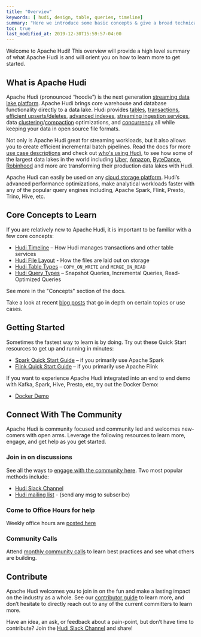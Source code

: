 ```yaml
---
title: "Overview"
keywords: [ hudi, design, table, queries, timeline]
summary: "Here we introduce some basic concepts & give a broad technical overview of Hudi"
toc: true
last_modified_at: 2019-12-30T15:59:57-04:00
---
```


Welcome to Apache Hudi! This overview will provide a high level summary of what Apache Hudi is and will orient you on 
how to learn more to get started.

## What is Apache Hudi
Apache Hudi (pronounced “hoodie”) is the next generation [streaming data lake platform](/blog/2021/07/21/streaming-data-lake-platform). 
Apache Hudi brings core warehouse and database functionality directly to a data lake. Hudi provides [tables](/docs/0.11.0/table_management), 
[transactions](/docs/timeline), [efficient upserts/deletes](/docs/write_operations), [advanced indexes](/docs/indexing), 
[streaming ingestion services](/docs/hoodie_streaming_ingestion), data [clustering](/docs/clustering)/[compaction](/docs/compaction) optimizations, 
and [concurrency](/docs/concurrency_control) all while keeping your data in open source file formats.

Not only is Apache Hudi great for streaming workloads, but it also allows you to create efficient incremental batch pipelines. 
Read the docs for more [use case descriptions](/docs/use_cases) and check out [who's using Hudi](/powered-by), to see how some of the 
largest data lakes in the world including [Uber](https://eng.uber.com/uber-big-data-platform/), [Amazon](https://aws.amazon.com/blogs/big-data/how-amazon-transportation-service-enabled-near-real-time-event-analytics-at-petabyte-scale-using-aws-glue-with-apache-hudi/),
[ByteDance](http://hudi.apache.org/blog/2021/09/01/building-eb-level-data-lake-using-hudi-at-bytedance), 
[Robinhood](https://s.apache.org/hudi-robinhood-talk) and more are transforming their production data lakes with Hudi.

Apache Hudi can easily be used on any [cloud storage platform](/docs/cloud). 
Hudi’s advanced performance optimizations, make analytical workloads faster with any of 
the popular query engines including, Apache Spark, Flink, Presto, Trino, Hive, etc.

## Core Concepts to Learn
If you are relatively new to Apache Hudi, it is important to be familiar with a few core concepts:
- [Hudi Timeline](/docs/timeline) – How Hudi manages transactions and other table services
- [Hudi File Layout](/docs/file_layouts) - How the files are laid out on storage
- [Hudi Table Types](/docs/table_types) – `COPY_ON_WRITE` and `MERGE_ON_READ`
- [Hudi Query Types](/docs/table_types#query-types) – Snapshot Queries, Incremental Queries, Read-Optimized Queries

See more in the "Concepts" section of the docs.

Take a look at recent [blog posts](/blog) that go in depth on certain topics or use cases.

## Getting Started
Sometimes the fastest way to learn is by doing. Try out these Quick Start resources to get up and running in minutes:
- [Spark Quick Start Guide](/docs/quick-start-guide) – if you primarily use Apache Spark
- [Flink Quick Start Guide](/docs/flink-quick-start-guide) – if you primarily use Apache Flink

If you want to experience Apache Hudi integrated into an end to end demo with Kafka, Spark, Hive, Presto, etc, try out the Docker Demo:
- [Docker Demo](/docs/docker_demo)

## Connect With The Community
Apache Hudi is community focused and community led and welcomes new-comers with open arms. Leverage the following 
resources to learn more, engage, and get help as you get started.

### Join in on discussions
See all the ways to [engage with the community here](/community/get-involved). Two most popular methods include:
- [Hudi Slack Channel](https://join.slack.com/t/apache-hudi/shared_invite/zt-2ggm1fub8-_yt4Reu9djwqqVRFC7X49g)
- [Hudi mailing list](mailto:users-subscribe@hudi.apache.org) - (send any msg to subscribe)

### Come to Office Hours for help
Weekly office hours are [posted here](/community/syncs#weekly-office-hours)

### Community Calls
Attend [monthly community calls](/community/syncs#monthly-community-call) to learn best practices and see what others are building.

## Contribute
Apache Hudi welcomes you to join in on the fun and make a lasting impact on the industry as a whole. See our 
[contributor guide](/contribute/how-to-contribute) to learn more, and don’t hesitate to directly reach out to any of the 
current committers to learn more.

Have an idea, an ask, or feedback about a pain-point, but don’t have time to contribute? Join the [Hudi Slack Channel](https://join.slack.com/t/apache-hudi/shared_invite/zt-2ggm1fub8-_yt4Reu9djwqqVRFC7X49g)
and share!
